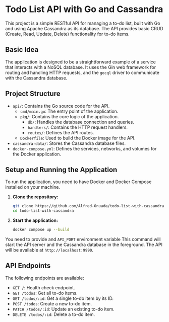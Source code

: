 # Todo List API with Go and Cassandra

This project is a simple RESTful API for managing a to-do list, built with Go and using Apache Cassandra as its database. The API provides basic CRUD (Create, Read, Update, Delete) functionality for to-do items.

## Basic Idea

The application is designed to be a straightforward example of a service that interacts with a NoSQL database. It uses the Gin web framework for routing and handling HTTP requests, and the `gocql` driver to communicate with the Cassandra database.

## Project Structure

- `api/`: Contains the Go source code for the API.
  - `cmd/main.go`: The entry point of the application.
  - `pkg/`: Contains the core logic of the application.
    - `db/`: Handles the database connection and queries.
    - `handlers/`: Contains the HTTP request handlers.
    - `routes/`: Defines the API routes.
  - `Dockerfile`: Used to build the Docker image for the API.
- `cassandra-data/`: Stores the Cassandra database files.
- `docker-compose.yml`: Defines the services, networks, and volumes for the Docker application.

## Setup and Running the Application

To run the application, you need to have Docker and Docker Compose installed on your machine.

1. **Clone the repository:**

   ```bash
   git clone https://github.com/Alfred-Onuada/todo-list-with-cassandra.git
   cd todo-list-with-cassandra
   ```

2. **Start the application:**

   ```bash
   docker compose up --build
   ```

You need to provide and `API_PORT` environment variable
This command will start the API server and the Cassandra database in the foreground. The API will be available at `http://localhost:9990`.

## API Endpoints

The following endpoints are available:

- `GET /`: Health check endpoint.
- `GET /todos`: Get all to-do items.
- `GET /todos/:id`: Get a single to-do item by its ID.
- `POST /todos`: Create a new to-do item.
- `PATCH /todos/:id`: Update an existing to-do item.
- `DELETE /todos/:id`: Delete a to-do item.
